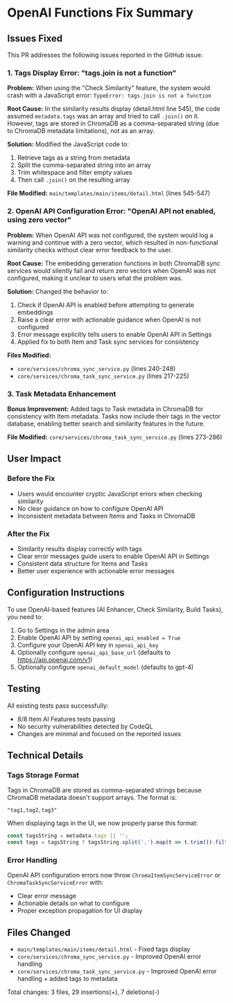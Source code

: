 # OpenAI Functions Fix Summary

## Issues Fixed

This PR addresses the following issues reported in the GitHub issue:

### 1. Tags Display Error: "tags.join is not a function"
**Problem:** When using the "Check Similarity" feature, the system would crash with a JavaScript error: `TypeError: tags.join is not a function`

**Root Cause:** In the similarity results display (detail.html line 545), the code assumed `metadata.tags` was an array and tried to call `.join()` on it. However, tags are stored in ChromaDB as a comma-separated string (due to ChromaDB metadata limitations), not as an array.

**Solution:** Modified the JavaScript code to:
1. Retrieve tags as a string from metadata
2. Split the comma-separated string into an array
3. Trim whitespace and filter empty values
4. Then call `.join()` on the resulting array

**File Modified:** `main/templates/main/items/detail.html` (lines 545-547)

### 2. OpenAI API Configuration Error: "OpenAI API not enabled, using zero vector"
**Problem:** When OpenAI API was not configured, the system would log a warning and continue with a zero vector, which resulted in non-functional similarity checks without clear error feedback to the user.

**Root Cause:** The embedding generation functions in both ChromaDB sync services would silently fail and return zero vectors when OpenAI was not configured, making it unclear to users what the problem was.

**Solution:** Changed the behavior to:
1. Check if OpenAI API is enabled before attempting to generate embeddings
2. Raise a clear error with actionable guidance when OpenAI is not configured
3. Error message explicitly tells users to enable OpenAI API in Settings
4. Applied fix to both Item and Task sync services for consistency

**Files Modified:** 
- `core/services/chroma_sync_service.py` (lines 240-248)
- `core/services/chroma_task_sync_service.py` (lines 217-225)

### 3. Task Metadata Enhancement
**Bonus Improvement:** Added tags to Task metadata in ChromaDB for consistency with Item metadata. Tasks now include their tags in the vector database, enabling better search and similarity features in the future.

**File Modified:** `core/services/chroma_task_sync_service.py` (lines 273-286)

## User Impact

### Before the Fix
- Users would encounter cryptic JavaScript errors when checking similarity
- No clear guidance on how to configure OpenAI API
- Inconsistent metadata between Items and Tasks in ChromaDB

### After the Fix
- Similarity results display correctly with tags
- Clear error messages guide users to enable OpenAI API in Settings
- Consistent data structure for Items and Tasks
- Better user experience with actionable error messages

## Configuration Instructions

To use OpenAI-based features (AI Enhancer, Check Similarity, Build Tasks), you need to:

1. Go to Settings in the admin area
2. Enable OpenAI API by setting `openai_api_enabled = True`
3. Configure your OpenAI API key in `openai_api_key`
4. Optionally configure `openai_api_base_url` (defaults to https://api.openai.com/v1)
5. Optionally configure `openai_default_model` (defaults to gpt-4)

## Testing

All existing tests pass successfully:
- 8/8 Item AI Features tests passing
- No security vulnerabilities detected by CodeQL
- Changes are minimal and focused on the reported issues

## Technical Details

### Tags Storage Format
Tags in ChromaDB are stored as comma-separated strings because ChromaDB metadata doesn't support arrays. The format is:
```
"tag1,tag2,tag3"
```

When displaying tags in the UI, we now properly parse this format:
```javascript
const tagsString = metadata.tags || '';
const tags = tagsString ? tagsString.split(',').map(t => t.trim()).filter(t => t) : [];
```

### Error Handling
OpenAI API configuration errors now throw `ChromaItemSyncServiceError` or `ChromaTaskSyncServiceError` with:
- Clear error message
- Actionable details on what to configure
- Proper exception propagation for UI display

## Files Changed
- `main/templates/main/items/detail.html` - Fixed tags display
- `core/services/chroma_sync_service.py` - Improved OpenAI error handling
- `core/services/chroma_task_sync_service.py` - Improved OpenAI error handling + added tags to metadata

Total changes: 3 files, 29 insertions(+), 7 deletions(-)

